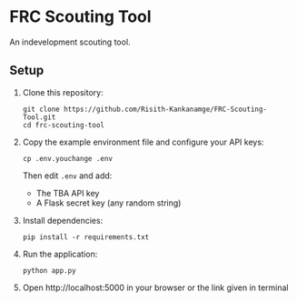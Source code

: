 # FRC Scouting Tool

An indevelopment scouting tool.

## Setup

1. Clone this repository:
   ```
   git clone https://github.com/Risith-Kankanamge/FRC-Scouting-Tool.git
   cd frc-scouting-tool
   ```

2. Copy the example environment file and configure your API keys:
   ```
   cp .env.youchange .env
   ```
   Then edit `.env` and add:
   - The TBA API key
   - A Flask secret key (any random string)

3. Install dependencies:
   ```
   pip install -r requirements.txt
   ```

4. Run the application:
   ```
   python app.py
   ```

5. Open http://localhost:5000 in your browser or the link given in terminal